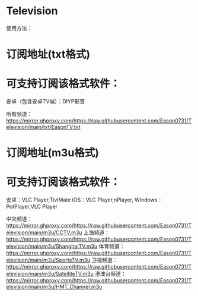 # Television
使用方法：


# 订阅地址(txt格式)
# 可支持订阅该格式软件：
安卓（包含安卓TV端）：DIYP影音

所有频道：https://mirror.ghproxy.com/https://raw.githubusercontent.com/Eason0731/Television/main/txt/EasonTV.txt

# 订阅地址(m3u格式)
# 可支持订阅该格式软件：
安卓：VLC Player,TiviMate
iOS：VLC Player,nPlayer,
Windows：PotPlayer,VLC Player

中央频道：https://mirror.ghproxy.com/https://raw.githubusercontent.com/Eason0731/Television/main/m3u/CCTV.m3u
上海频道：https://mirror.ghproxy.com/https://raw.githubusercontent.com/Eason0731/Television/main/m3u/ShanghaiTV.m3u
体育频道：https://mirror.ghproxy.com/https://raw.githubusercontent.com/Eason0731/Television/main/m3u/SportsTV.m3u
卫视频道：https://mirror.ghproxy.com/https://raw.githubusercontent.com/Eason0731/Television/main/m3u/SatelliteTV.m3u
港澳台频道：https://mirror.ghproxy.com/https://raw.githubusercontent.com/Eason0731/Television/main/m3u/HMT_Channel.m3u
